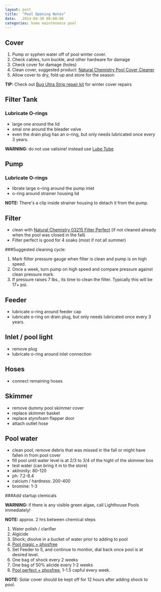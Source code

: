 ```yaml
---
layout: post
title:  "Pool Opening Notes"
date:   2014-04-30 00:00:00
categories: home maintenance pool
---
```


## Cover

1.  Pump or syphen water off of pool winter cover.
1.  Check cables, turn buckle, and other hardware for damage
1.  Check cover for damage (holes)
1.  Clean cover, suggested product: [Natural Chemistry Pool Cover Cleaner](http://www.amazon.com/Natural-Chemistry-00177-Cleaner-1-Quart/dp/B004VU8AMA/ref=sr_1_1?ie=UTF8&qid=1399232541)
1.  Allow cover to dry, fold up and store for the season

**TIP:** Check out [Bug Ultra Strip repair kit](http://www.amazon.com/Bug-Solutions-Ultra-Strip-Repair/dp/B00B0J99TI/ref=sr_1_sc_1?ie=UTF8&qid=1399236484) for winter cover repairs

## Filter Tank
### Lubricate O-rings
* large one around the lid
* smal one around the bleader valve
* even the drain plug has an o-ring, but only needs lubricated once every 3 years.
 
**WARNING:** do not use valisine! instead use [Lube Tube](http://www.amazon.com/Lube-Tube-Single-1oz-Each/dp/B004VTGLCC/ref=sr_1_5?s=lawn-garden&ie=UTF8&qid=1399233368)

## Pump
### Lubricate O-rings
* librate large o-ring around the pump inlet
* o-ring around strainer housing lid

**NOTE:** There's a clip inside strainer housing to detach it from the pump.

## Filter
* clean with [Natural Chemistry 03215 Filter Perfect](http://www.amazon.com/Natural-Chemistry-Perfect-Discontinued-Manufacturer/dp/B002FB73ES/ref=sr_1_1?s=lawn-garden&ie=UTF8&qid=1399233634) (if not cleaned already when the pool was closed in the fall)
* Filter perfect is good for 4 soaks (most if not all summer)
 
###Suggested cleaning cycle:
1. Mark flilter pressure gauge when filter is clean and pump is on high speed.
1. Once a week, turn pump on high speed and compare pressure against clean pressure mark.
1. If pressure raises 7 lbs., its time to clean the filter.  Typically this will be 17+ psi.
 
## Feeder
* lubricate o-ring around feeder cap
* lubricate o-ring on drain plug, but only needs lubricated once every 3 years.

## Inlet / pool light
* remove plug
* lubricate o-ring around inlet connection

## Hoses
* connect remaining hoses

## Skimmer
* remove dummy pool skimmer cover
* replace skimmer basket
* replace styrofoam flapper door
* attach outlet hose
 
## Pool water
* clean pool, remove debris that was missed in the fall or might have fallen in from pool cover
* fill pool until water level is at 2/3 to 3/4 of the hight of the skimmer box
* test water (can bring it in to the store)
* aklininity: 80-120
* ph: 7.2-8.4
* calcium / hardness: 200-400
* bromine: 1-3

###Add startup clemicals 

**WARNING:** if there is any visible green algae, call Lighthouse Pools immediately!

**NOTE:** approx. 2 hrs between chemical steps

1. Water polish / clarifier
1. Algicide
1. Shock; disolve in a bucket of water prior to adding to pool
1. [Pool magic + phosfree](http://www.amazon.com/Natural-chemistry-Chemistry-Magic-Liter/dp/B002WKQ27G/ref=sr_1_1?s=lawn-garden&ie=UTF8&qid=1399235868)
1. Set Feeder to 5, and continue to montior, dial back once pool is at desired level.
1. One bag of shock every 2 weeks
1. One bag of 50% alicide every 1-2 weeks
1. [Pool perfect + phosfree](http://www.amazon.com/Natural-Chemistry-5131-Perfect-Concentrate/dp/B000NSGNOG/ref=sr_1_1?s=lawn-garden&ie=UTF8&qid=1399236201), 1-1.5 capful every week.

**NOTE:** Solar cover should be kept off for 12 hours after adding shock to pool.
